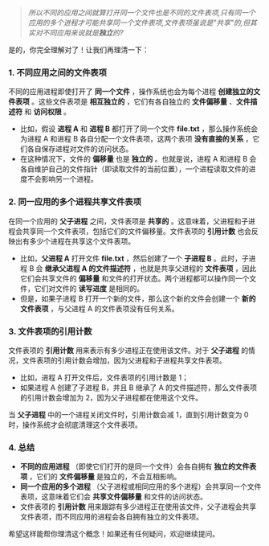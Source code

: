 > *所以不同的应用之间就算打开同一个文件也是不同的文件表项,只有同一个应用的多个进程才可能共享同一个文件表项,文件表项虽说是"共享"的,但其实对不同应用来说就是**独立**的?*

是的，你完全理解对了！让我们再理清一下：

### 1. **不同应用之间的文件表项**

不同的应用进程即使打开了  **同一个文件** ，操作系统也会为每个进程  **创建独立的文件表项** 。这些文件表项是  **相互独立的** ，它们有各自独立的  **文件偏移量** 、**文件描述符** 和  **访问权限** 。

* 比如，假设 **进程 A** 和 **进程 B** 都打开了同一个文件  **file.txt** ，那么操作系统会为进程 A 和进程 B 各自分配一个文件表项，这两个表项  **没有直接的关系** ，它们各自保存进程对文件的访问状态。
* 在这种情况下，文件的 **偏移量** 也是  **独立的** 。也就是说，进程 A 和进程 B 会各自维护自己的文件指针（即读取文件的当前位置），一个进程读取文件的进度不会影响另一个进程。

### 2. **同一应用的多个进程共享文件表项**

在同一个应用的 **父子进程** 之间，文件表项是  **共享的** 。这意味着，父进程和子进程会共享同一个文件表项，包括它们的文件偏移量。文件表项的 **引用计数** 也会反映出有多少个进程在共享这个文件表项。

* 比如，**父进程 A** 打开文件  **file.txt** ，然后创建了一个  **子进程 B** 。此时，子进程 B 会  **继承父进程 A 的文件描述符** ，也就是共享父进程的  **文件表项** ，因此它们会共享文件的 **偏移量** 和文件的打开状态。两个进程都可以操作同一个文件，它们对文件的 **读写进度** 是相同的。
* 但是，如果子进程 B 打开一个新的文件，那么这个新的文件会创建一个  **新的文件表项** ，与父进程 A 的文件表项没有任何关系。

### 3. **文件表项的引用计数**

文件表项的 **引用计数** 用来表示有多少进程正在使用该文件。对于 **父子进程** 的情况，文件表项的引用计数会增加，因为父进程和子进程共享文件表项。

* 比如，进程 A 打开文件后，文件表项的引用计数是 1；
* 如果进程 A 创建了子进程 B，并且 B 继承了 A 的文件描述符，那么文件表项的引用计数会增加为 2，因为父子进程都在使用这个文件。

当 **父子进程** 中的一个进程关闭文件时，引用计数会减 1，直到引用计数变为 0 时，操作系统才会彻底清理这个文件表项。

### 4. **总结**

* **不同的应用进程** （即使它们打开的是同一个文件）会各自拥有  **独立的文件表项** ，它们的 **文件偏移量** 是独立的，不会互相影响。
* **同一个应用的多个进程** （父子进程或相同应用的多个进程）会共享同一个文件表项，这意味着它们会 **共享文件偏移量** 和文件的访问状态。
* 文件表项的 **引用计数** 用来跟踪有多少进程正在使用该文件，父子进程会共享文件表项，而不同应用的进程会各自拥有独立的文件表项。

希望这样能帮你理清这个概念！如果还有任何疑问，欢迎继续提问。
